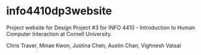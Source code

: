 # info4410dp3website

Project website for Design Project #3 for INFO 4410 - Introduction to Human Computer Interaction at Cornell University.

Chris Traver, Minae Kwon, Justina Chen, Austin Chan, Vighnesh Vatsal
